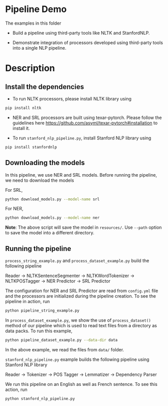 # Pipeline Demo

The examples in this folder

- Build a pipeline using third-party tools like NLTK and StanfordNLP. 

- Demonstrate integration of processors developed using third-party tools into a single NLP 
pipeline.


# Description

## Install the dependencies

- To run NLTK processors, please install NLTK library using

```bash
pip install nltk
```

- NER and SRL processors are built using texar-pytorch. Please follow the guidelines here 
https://github.com/asyml/texar-pytorch#installation to install it.

- To run `stanford_nlp_pipeline.py`, install Stanford NLP library using

```bash
pip install stanfordnlp
```

## Downloading the models

In this pipeline, we use NER and SRL models. Before running the pipeline, we need to download the
models

For SRL,

```bash
python download_models.py --model-name srl
```

For NER,
```bash
python download_models.py --model-name ner
```

**Note**: The above script will save the model in `resources/`. Use `--path` option to save the 
model into a different directory.

## Running the pipeline

`process_string_example.py` and `process_dataset_example.py` build the following pipeline

Reader -> NLTKSentenceSegmenter -> NLTKWordTokenizer -> NLTKPOSTagger -> NER Predictor -> 
SRL Predictor

The configuration for NER and SRL Predictor are read from `config.yml` file and the processors are 
initialized during the pipeline creation. To see the pipeline in action, run 

```bash
python pipeline_string_example.py
```

In `process_dataset_example.py`, we show the use of `process_dataset()` method of our pipeline 
which is used to read text files from a directory as data packs. To run this example,

```bash
python pipeline_dataset_example.py --data-dir data
```

In the above example, we read the files from `data/` folder.

`stanford_nlp_pipeline.py` example builds the following pipeline using Stanford NLP library

Reader -> Tokenizer -> POS Tagger -> Lemmatizer -> Dependency Parser

We run this pipeline on an English as well as French sentence. To see this action, run

```bash
python stanford_nlp_pipeline.py
``` 
